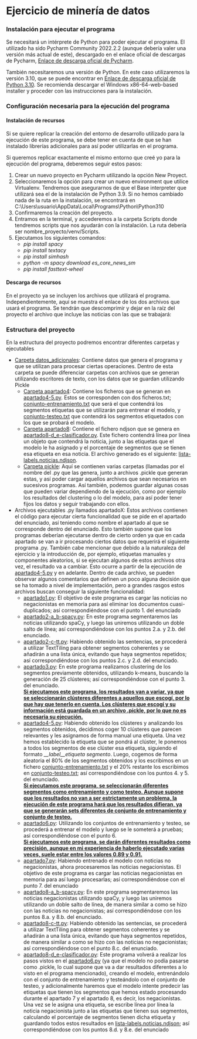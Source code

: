 # Ejercicio de minería de datos

<h3>Instalación para ejecutar el programa </h3>
<p>Se necesitará un intérprete de Python para poder ejecutar el programa. El utilizado ha sido Pycharm Community 2022.2.2 (aunque debería valer una versión más actual de este), descargado en el enlace oficial de descargas de Pycharm, <a href="https://www.jetbrains.com/pycharm/download/#section=windows">Enlace de descarga oficial de Pycharm</a>.</p>
<p>También necesitaremos una versión de Python. En este caso utilizaremos la versión 3.10, que se puede encontrar en <a href="https://www.python.org/downloads/release/python-3100/">Enlace de descarga oficial de Python 3.10</a>. Se recomienda descargar el Windows x86-64-web-based installer y proceder con las instrucciones para la instalación.</p>



<h3>Configuración necesaria para la ejecución del programa</h3>

<h4>Instalación de recursos</h4>
<p>Si se quiere replicar la creación del entorno de desarrollo utilizado para la ejecución de este programa, se debe tener en cuenta de que se han instalado librerías adicionales para así poder utilizarlas en el programa.</p>


<p>Si queremos replicar exactamente el mismo entorno que creé yo para la ejecución del programa, deberemos seguir estos pasos:</p>
<ol>
  <li>Crear un nuevo proyecto en Pycharm utilizando la opción New Proyect.</li>
  <li>Seleccionaremos la opción para crear un nuevo environment que utilice Virtualenv. Tendremos que asegurarnos de que el Base interpreter que utilizará sea el de la instalación de Python 3.9. Si no hemos cambiado nada de la ruta en la instalación, se encontrará en C:\Users\usuario\AppData\Local\Programs\Python\Python310</li>
  <li>Confirmaremos la creación del proyecto.</li>
  <li>Entramos en la terminal, y accederemos a la carpeta Scripts donde tendremos scripts que nos ayudarán con la instalación. La ruta debería ser nombre_proyecto/venv/Scripts.</li>
  <li>Ejecutamos los siguientes comandos:
    <ul>
      <li><i>pip install spacy</i></li>
      <li><i>pip install textacy</i></li>
      <li><i>pip install simhash</i></li>
      <li><i>python -m spacy download es_core_news_sm</i></li>
      <li><i>pip install fasttext-wheel</i></li>
    </ul>
  </li>
</ol>

<h4>Descarga de recursos</h4>
<p>En el proyecto ya se incluyen los archivos que utilizará el programa. Independientemente, aquí se muestra el enlace de los dos archivos que usará el programa. Se tendrán que descomprimir y dejar en la raíz del proyecto el archivo que incluye las noticias con las que se trabajará: </p>

<h3>Estructura del proyecto</h3>
<p>En la estructura del proyecto podremos encontrar diferentes carpetas y ejecutables</p>
<ul>
  <li><a href = "https://github.com/uo269412/mineria-datos/tree/main/datos_adicionales">Carpeta datos_adicionales</a>: Contiene datos que genera el programa y que se utilizan para procesar ciertas operaciones. Dentro de esta carpeta se puede diferenciar carpetas con archivos que se generan utilizando escritores de texto, con los datos que se guardan utilizando Pickle
  <ul>
  <li><a href = "https://github.com/uo269412/mineria-datos/tree/main/datos_adicionales/apartado4">Carpeta apartado4</a>: Contiene los ficheros que se generan en <a href = "https://github.com/uo269412/mineria-datos/blob/main/apartado4-5.py">apartado4-5.py</a>. Estos se corresponden con dos ficheros.txt; <a href = "https://github.com/uo269412/mineria-datos/blob/main/datos_adicionales/apartado4/conjunto-entrenamiento.txt">conjunto-entrenamiento.txt</a> que será el que contendrá los segmentos etiquetas que se utilizarán para entrenar el modelo, y <a href = "https://github.com/uo269412/mineria-datos/blob/main/datos_adicionales/apartado4/conjunto-testeo.txt">conjunto-testeo.txt</a> que contendrá los segmentos etiquetados con los que se probará el modelo.</li>
  
  <li><a href = "https://github.com/uo269412/mineria-datos/tree/main/datos_adicionales/apartado8">Carpeta apartado8</a>: Contiene el fichero ndjson que se genera en <a href = "https://github.com/uo269412/mineria-datos/blob/main/apartado8-d_e-clasificador.py">apartado8-d_e-clasificador.py</a>. Este fichero contendrá línea por línea un objeto que contendrá la noticia, junto a las etiquetas que el modelo le ha asignado y el porcentaje de segmentos que se tienen esa etiqueta en esa noticia. El archivo generado es el siguiente: <a href = "https://github.com/uo269412/mineria-datos/blob/main/datos_adicionales/apartado8/lista-labels.noticias.ndjson">lista-labels.noticias.ndjson</a>.</li>
    
  <li><a href = "https://github.com/uo269412/mineria-datos/tree/main/datos_adicionales/pickle">Carpeta pickle</a>: Aquí se contienen varias carpetas (llamadas por el nombre del .py que las genera, junto a archivos .pickle que generan estas, y así poder cargar aquellos archivos que sean necesarios en sucesivos programas. Así también, podemos guardar algunas cosas que pueden variar dependiendo de la ejecución, como por ejemplo los resultados del clustering o lo del modelo, para así poder tener fijos los datos y seguir trabajando con ellos.</li>
  </ul>  
  </li>
   
  <li>Archivos ejecutables .py llamados apartadoX: Estos archivos contienen el código para ejecutar cierta funcionalidad que se pide en el apartado del enunciado, así teniendo como nombre el apartado al que se corresponde dentro del enunciado. Esto también supone que los programas deberían ejecutarse dentro de cierto orden ya que en cada apartado se van a ir procesando ciertos datos que requerirá el siguiente programa .py. También cabe mencionar que debido a la naturaleza del ejercicio y la introducción de, por ejemplo, etiquetas manuales y componentes aleatorios, si se ejecutan algunos de estos archivos otra vez, el resultado va a cambiar. Esto ocurre a partir de la ejecución de <a href = "https://github.com/uo269412/mineria-datos/blob/main/apartado4-5.py">apartado4-5.py</a> y en adelante. Dentro de cada archivo, se pueden observar algunos comentarios que definen un poco alguna decisión que se ha tomado a nivel de implementación, pero a grandes rasgos estos archivos buscan conseguir la siguiente funcionalidad:
    <ul>
      <li><a href = "https://github.com/uo269412/mineria-datos/blob/main/apartado1.py">apartado1.py</a>: El objetivo de este programa es cargar las noticias no negacionistas en memoria para así eliminar los documentos cuasi-duplicados; así correspondiéndose con el punto 1. del enunciado</li>
      <li><a href = "https://github.com/uo269412/mineria-datos/blob/main/apartado2-a_b-spacy.py">apartado2-a_b-spacy.py</a>: En este programa segmentaremos las noticias utilizando spaCy, y luego las uniremos utilizando un doble salto de línea; así correspondiéndose con los puntos 2.a. y 2.b. del enunciado.</li>      
      <li><a href = "https://github.com/uo269412/mineria-datos/blob/main/apartado2-c-tt.py">apartado2-c-tt.py</a>: Habiendo obtenido las sentencias, se procederá a utilizar TextTiling para obtener segmentos coherentes y se añadirán a una lista única, evitando que haya segmentos repetidos; así correspondiéndose con los puntos 2.c. y 2.d. del enunciado.</li>      
      <li><a href = "https://github.com/uo269412/mineria-datos/blob/main/apartado3.py">apartado3.py</a>: En este programa realizamos clustering de los segmentos previamente obtenidos, utilizando k-means, buscando la generación de 25 clústeres; así correspondiéndose con el punto 3. del enunciado.<br><b><ins>Si ejecutamos este programa, los resultados van a variar, ya que se seleccionarán clústeres diferentes a aquellos que escogí, por lo que hay que tenerlo en cuenta. Los clústeres que escogí y su información está guardada en un archivo .pickle, por lo que no es necesaria su ejecución.</ins></b></li>   
      <li><a href = "https://github.com/uo269412/mineria-datos/blob/main/apartado4-5.py">apartado4-5.py</a>: Habiendo obtenido los clústeres y analizando los segmentos obtenidos, decidimos coger 10 clústeres que parecen relevantes y les asignamos de forma manual una etiqueta. Una vez hemos establecido la etiqueta que se pondrá al clúster, le ponemos a todos los segmentos de ese clúster esa etiqueta, siguiendo el formato <i>__label__etiqueta segmento</i>. Luego, cogemos de forma aleatoria el 80% de los segmentos obtenidos y los escribimos en un fichero <a href = "https://github.com/uo269412/mineria-datos/blob/main/datos_adicionales/apartado4/conjunto-entrenamiento.txt">conjunto-entrenamiento.txt</a> y el 20% restante los escribimos en <a href = "https://github.com/uo269412/mineria-datos/blob/main/datos_adicionales/apartado4/conjunto-testeo.txt">conjunto-testeo.txt</a>; así correspondiéndose con los puntos 4. y 5. del enunciado. <br> <b><ins>Si ejecutamos este programa, se seleccionarán diferentes segmentos como entrenamiento y como testeo. Aunque supone que los resultados no van a ser estrictamente un problema, la ejecución de este programa hará que los resultados difieran, ya que se generarán sets diferentes de conjunto de entrenamiento y conjunto de testeo.</ins></b></li>    
 <li><a href = "https://github.com/uo269412/mineria-datos/blob/main/apartado6.py">apartado6.py</a>: Utilizando los conjuntos de entrenamiento y testeo, se procederá a entrenar el modelo y luego se le someterá a pruebas; así correspondiéndose con el punto 6. <br> <b><ins>Si ejecutamos este programa, se darán diferentes resultados como precisión, aunque en mi experiencia de haberlo ejecutado varias veces, suele estar entre los valores 0.89 y 0.91.</ins></b></li>    
  <li><a href = "https://github.com/uo269412/mineria-datos/blob/main/apartado7.py">apartado7.py</a>: Habiendo entrenado el modelo con noticias no negacionistas, ahora procesaremos las noticias negacionistas. El objetivo de este programa es cargar las noticias negacionistas en memoria para así luego procesarlas; así correspondiéndose con el punto 7. del enunciado</li>
 <li><a href = "https://github.com/uo269412/mineria-datos/blob/main/apartado8-a_b-spacy.py">apartado8-a_b-spacy.py</a>: En este programa segmentaremos las noticias negacionistas utilizando spaCy, y luego las uniremos utilizando un doble salto de línea, de manera similar a como se hizo con las noticias no negacionistas; así correspondiéndose con los puntos 8.a. y 8.b. del enunciado.</li> 
 <li><a href = "https://github.com/uo269412/mineria-datos/blob/main/apartado8-c-tt.py">apartado8-c-tt.py</a>: Habiendo obtenido las sentencias, se procederá a utilizar TextTiling para obtener segmentos coherentes y se añadirán a una lista única, evitando que haya segmentos repetidos, de manera similar a como se hizo con las noticias no negacionistas; así correspondiéndose con el punto 8.c. del enunciado.</li>       
  <li><a href = "https://github.com/uo269412/mineria-datos/blob/main/apartado8-d_e-clasificador.py">apartado8-d_e-clasificador.py</a>: Este programa volverá a realizar los pasos vistos en el <a href = "https://github.com/uo269412/mineria-datos/blob/main/apartado6.py">apartado6.py</a> (ya que el modelo no podía pasarse como .pickle, lo cual supone que va a dar resultados diferentes a lo visto en el programa mencionado), creando el modelo, entrenándolo con el conjunto de entrenamiento y testeándolo con el conjunto de testeo, y adicionalmente haremos que el modelo intente predecir las etiquetas que tienen los segmentos que hemos estado procesando durante el apartado 7 y el apartado 8, es decir, los negacionistas. Una vez se le asigna una etiqueta, se escribe línea por línea la noticia negacionista junto a las etiquetas que tienen sus segmentos, calculando el porcentaje de segmentos tienen dicha etiqueta y guardando todos estos resultados en <a href = "https://github.com/uo269412/mineria-datos/blob/main/datos_adicionales/apartado8/lista-labels.noticias.ndjson">lista-labels.noticias.ndjson</a>; así correspondiéndose con los puntos 8.d. y 8.e. del enunciado</li> 
    </ul>
  </li>
</ul>
